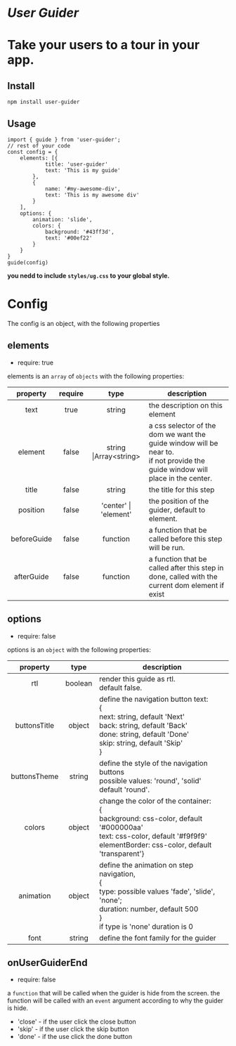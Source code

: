 # **_User Guider_**
# Take your users to a tour in your app. 
## Install 
`npm install user-guider`

## Usage
```
import { guide } from 'user-guider';
// rest of your code
const config = {
    elements: [{
            title: 'user-guider'
            text: 'This is my guide'
        },
        {
            name: '#my-awesome-div',
            text: 'This is my awesome div'
        }
    ],
    options: {
        animation: 'slide',
        colors: {
            background: '#43ff3d',
            text: '#00ef22'
        }
    }
}
guide(config)
```
**you nedd to include `styles/ug.css` to your global style.**

# Config
The config is an object, with the following properties
## elements
* require: true

elements is an `array` of `objects` with the following properties:

| property | require |  type  | description                                                                                                                     |
|:--------:|:-------:|:------:|---------------------------------------------------------------------------------------------------------------------------------|
|   text   |   true  | string | the description on this element                                                                                                 |                                                                                                                               |
|   element   |  false  | string &#124;Array&lt;string&gt; | a css selector of the dom we want the guide window will be near to.<br> if not provide the guide window will place in the center. |
|   title  |  false  | string | the title for this step                                                                                                         |
| position | false | 'center' &verbar; 'element' | the position of the guider, default to element. |
| beforeGuide| false| function| a function that be called before this step will be run.|
| afterGuide| false | function | a function that be called after this step in done, called with the current dom element if exist |
 
## options
* require: false

options is an `object` with the following properties:

|   property   	|   type  	| description                                                                                                                                                       	|
|:------------:	|:-------:	|-------------------------------------------------------------------------------------------------------------------------------------------------------------------	|
|      rtl     	| boolean 	| render this guide as rtl.<br>default false.                                                                                                                       	|
| buttonsTitle 	|  object 	| define the navigation button text:<br>{<br>next: string, default 'Next'<br>back: string, default 'Back'<br>done: string, default 'Done'<br>skip: string, default 'Skip'<br>} 	|
| buttonsTheme  | string    | define the style of the navigation buttons <br> possible values: 'round', 'solid' <br> default 'round'.                                                                       |
|    colors    	| object  	| change the color of the container:<br>{<br>background: css-color, default '#000000aa'<br>text: css-color, default '#f9f9f9'<br>elementBorder: css-color, default 'transparent'}                                                   	|
|  animation  	| object  	| define the animation on step navigation, <br>{<br>type: possible values 'fade', 'slide', 'none';<br>duration: number, default 500<br>}<br>if type is 'none' duration is 0                                                   	|
| font | string | define the font family for the guider |

## onUserGuiderEnd
* require: false

a `function` that will be called when the guider is hide from the screen.
the function will be called with an `event` argument according to why the guider is hide.
* 'close' - if the user click the close button
* 'skip' - if the user click the skip button
* 'done' - if the use click the done button
